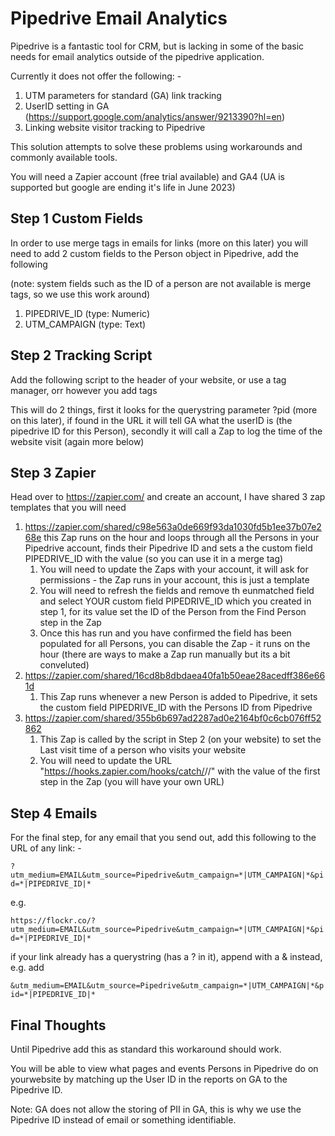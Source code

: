 # Pipedrive Email Analytics



Pipedrive is a fantastic tool for CRM, but is lacking in some of the basic needs for email analytics outside of the pipedrive application.

Currently it does not offer the following: -

1. UTM parameters for standard (GA) link tracking
2. UserID setting in GA (https://support.google.com/analytics/answer/9213390?hl=en)
3. Linking website visitor tracking to Pipedrive



This solution attempts to solve these problems using workarounds and commonly available tools.

You will need a Zapier account (free trial available) and GA4 (UA is supported but google are ending it's life in June 2023)



## Step 1 Custom Fields

In order to use merge tags in emails for links (more on this later) you will need to add 2 custom fields to the Person object in Pipedrive, add the following

(note: system fields such as the ID of a person are not available is merge tags, so we use this work around)

1. PIPEDRIVE_ID (type: Numeric)
2. UTM_CAMPAIGN (type: Text)



## Step 2 Tracking Script

Add the following script to the header of your website, or use a tag manager, orr however you add tags

<script>
  window.dataLayer = window.dataLayer || [];
  function gtag(){dataLayer.push(arguments);}
  let usp = new URLSearchParams(location.search);
if(usp.has('pid')) {
  gtag('config', 'G-15ESTEYQMW', {'user_id': usp.get('pid')});
  $.get( "https://hooks.zapier.com/hooks/catch/<your acc>/<your zap>/", function( data ) {});
}
</script>

This will do 2 things, first it looks for the querystring parameter ?pid (more on this later), if found in the URL it will tell GA what the userID is (the pipedrive ID for this Person), secondly it will call a Zap to log the time of the website visit (again more below)

## Step 3 Zapier

Head over to https://zapier.com/ and create an account, I have shared 3 zap templates that you will need

1. https://zapier.com/shared/c98e563a0de669f93da1030fd5b1ee37b07e268e this Zap runs on the hour and loops through all the Persons in your Pipedrive account, finds their Pipedrive ID and sets a the custom field PIPEDRIVE_ID with the value (so you can use it in a merge tag)
   1. You will need to update the Zaps with your account, it will ask for permissions - the Zap runs in your account, this is just a template
   2. You will need to refresh the fields and remove th eunmatched field and select YOUR custom field PIPEDRIVE_ID which you created in step 1, for its value set the ID of the Person from the Find Person step in the Zap
   3. Once this has run and you have confirmed the field has been populated for all Persons, you can disable the Zap - it runs on the hour (there are ways to make a Zap run manually but its a bit conveluted)
2. https://zapier.com/shared/16cd8b8dbdaea40fa1b50eae28acedff386e661d
   1. This Zap runs whenever a new Person is added to Pipedrive, it sets the custom field PIPEDRIVE_ID with the Persons ID from Pipedrive
3. https://zapier.com/shared/355b6b697ad2287ad0e2164bf0c6cb076ff52862
   1. This Zap is called by the script in Step 2 (on your website) to set the Last visit time of a person who visits your website
   2. You will need to update the URL "https://hooks.zapier.com/hooks/catch/<your acc>/<your zap>/" with the value of the first step in the Zap (you will have your own URL)



## Step 4 Emails

For the final step, for any email that you send out, add this following to the URL of any link: -

`?utm_medium=EMAIL&utm_source=Pipedrive&utm_campaign=*|UTM_CAMPAIGN|*&pid=*|PIPEDRIVE_ID|*`

e.g.

`https://flockr.co/?utm_medium=EMAIL&utm_source=Pipedrive&utm_campaign=*|UTM_CAMPAIGN|*&pid=*|PIPEDRIVE_ID|*`

if your link already has a querystring (has a ? in it), append with a & instead, e.g. add

`&utm_medium=EMAIL&utm_source=Pipedrive&utm_campaign=*|UTM_CAMPAIGN|*&pid=*|PIPEDRIVE_ID|*`



## Final Thoughts

Until Pipedrive add this as standard this workaround should work.

You will be able to view what pages and events Persons in Pipedrive do on yourwebsite by matching up the User ID in the reports on GA to the Pipedrive ID.

Note: GA does not allow the storing of PII in GA, this is why we use the Pipedrive ID instead of email or something identifiable.
